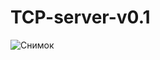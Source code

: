 # TCP-server-v0.1
![Снимок](https://user-images.githubusercontent.com/58879890/127447584-01c71f43-b125-40b8-bcd7-5852ba587372.PNG)
